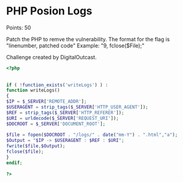 PHP Posion Logs
=========================

Points: 50

Patch the PHP to remve the vulnerability. 
The format for the flag is "linenumber, patched code"
Example: "9, fclose($File);"

Challenge created by DigitalOutcast.

```php
<?php
 
 
if ( !function_exists('writeLogs') ) :
function writeLogs()
{
$IP = $_SERVER['REMOTE_ADDR'];
$USERAGENT = strip_tags($_SERVER['HTTP_USER_AGENT']);
$REF = strip_tags($_SERVER['HTTP_REFERER']);
$URI = urldecode($_SERVER['REQUEST_URI']);
$DOCROOT = $_SERVER['DOCUMENT_ROOT'];
 
$file = fopen($DOCROOT . "/logs/" . date("mm-Y") . ".html","a");
$Output = "$IP -> $USERAGENT : $REF : $URI";
fwrite($file,$Output);
fclose($file);
}
endif;
 
?>
```
